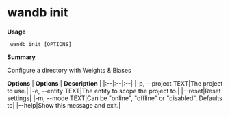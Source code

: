 # wandb init

**Usage**

` wandb init [OPTIONS]`

**Summary**

Configure a directory with Weights & Biases


**Options**
| **Options** | **Description** |
|:--|:--|:--|
|-p, --project TEXT|The project to use.|
|-e, --entity TEXT|The entity to scope the project to.|
|--reset|Reset settings|
|-m, --mode TEXT|Can be "online", "offline" or "disabled". Defaults to|
|--help|Show this message and exit.|


